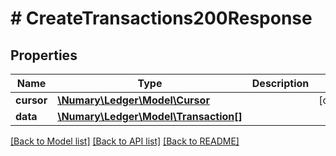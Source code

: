 # # CreateTransactions200Response

## Properties

Name | Type | Description | Notes
------------ | ------------- | ------------- | -------------
**cursor** | [**\Numary\Ledger\Model\Cursor**](Cursor.md) |  | [optional]
**data** | [**\Numary\Ledger\Model\Transaction[]**](Transaction.md) |  |

[[Back to Model list]](../../README.md#models) [[Back to API list]](../../README.md#endpoints) [[Back to README]](../../README.md)
